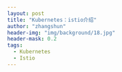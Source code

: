 ```yaml
---
layout: post
title: "Kubernetes：istio介绍"
author: "zhangshun"
header-img: "img/background/18.jpg"
header-mask: 0.2
tags:
  - Kubernetes
  - Istio
---
```

